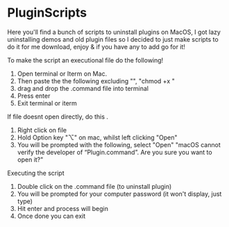 # PluginScripts
Here you'll find a bunch of scripts to uninstall plugins on MacOS, I got lazy uninstalling 
demos and old plugin files so I decided to just make scripts to do it for me
download, enjoy & if you have any to add go for it!

To make the script an executional file do the following!
1. Open terminal or Iterm on Mac.
2. Then paste the the following excluding "", "chmod +x "
3. drag and drop the .command file into terminal
4. Press enter
5. Exit terminal or iterm

If file doesnt open directly, do this .
1. Right click on file
2. Hold Option key "⌥" on mac, whilst left clicking "Open"
3. You will be prompted with the following, select "Open"
   "macOS cannot verify the developer of “Plugin.command”. Are you sure you want to open it?"

Executing the script
1. Double click on the .command file (to uninstall plugin)
2. You will be prompted for your computer password (it won't display, just type)
3. Hit enter and process will begin
4. Once done you can exit
